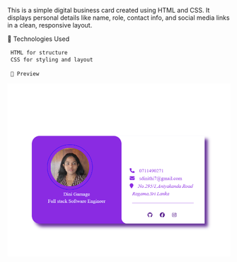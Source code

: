 This is a simple digital business card created using HTML and CSS. It displays personal details like name, role, contact info, and social media links in a clean, responsive layout.
<p>
🔧 Technologies Used</p>

     HTML for structure
     CSS for styling and layout

     📸 Preview

![image alt](https://github.com/Dini-s/BusinessCard/blob/d53e0c4a780c0e7028a34171ebaf28c0b9548879/Screenshot%202025-06-07%20010248.png)
